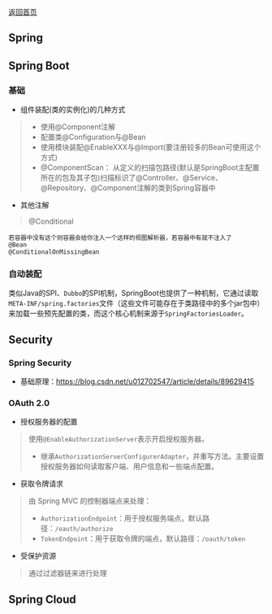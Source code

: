 <p> <a href="../README.md">返回首页</a></p>

## Spring

## Spring Boot
### 基础
- 组件装配(类的实例化)的几种方式
> - 使用@Component注解
> - 配置类@Configuration与@Bean
> - 使用模块装配@EnableXXX与@Import(要注册较多的Bean可使用这个方式)
> - @ComponentScan：
> 从定义的扫描包路径(默认是SpringBoot主配置所在的包及其子包)扫描标识了@Controller、@Service、@Repository、@Component注解的类到Spring容器中
- 其他注解
> @Conditional
```text
若容器中没有这个则容器会给你注入一个这样的视图解析器，若容器中有就不注入了
@Bean
@ConditionalOnMissingBean
```
### 自动装配
类似Java的SPI、`Dubbo`的SPI机制，SpringBoot也提供了一种机制，它通过读取`META-INF/spring.factories`文件（这些文件可能存在于类路径中的多个jar包中）来加载一些预先配置的类，而这个核心机制来源于`SpringFactoriesLoader`。

## Security
### Spring Security
- 基础原理：https://blog.csdn.net/u012702547/article/details/89629415
### OAuth 2.0
- 授权服务器的配置
> 使用`@EnableAuthorizationServer`表示开启授权服务器。
> - 继承`AuthorizationServerConfigurerAdapter`，并重写方法。主要设置授权服务器如何读取客户端、用户信息和一些端点配置。
- 获取令牌请求
> 由 Spring MVC 的控制器端点来处理：
> - `AuthorizationEndpoint`：用于授权服务端点，默认路径：`/oauth/authorize`
> - `TokenEndpoint`：用于获取令牌的端点，默认路径：`/oauth/token`
- 受保护资源
> 通过过滤器链来进行处理



## Spring Cloud
